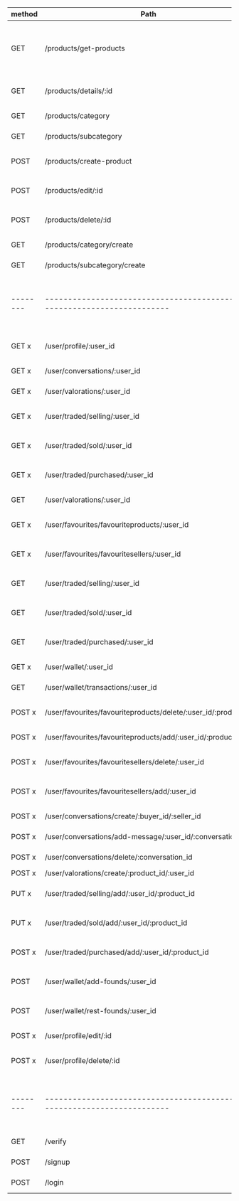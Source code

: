 | method | Path                                                                  | Description                                                    |
|--------|-----------------------------------------------------------------------|----------------------------------------------------------------|
| GET    | /products/get-products                                                | Busca productos, establece condiciones a traves de las queries |
| GET    | /products/details/:id                                                 | Trae un producto en especifico                                 |
| GET    | /products/category                                                    | Trae las categorias                                            |
| GET    | /products/subcategory                                                 | Trae las subcategorias                                         |
| POST   | /products/create-product                                              | Crea un nuevo producto a la base de datos                      |
| POST   | /products/edit/:id                                                    | Edita un producto en especifico                                |
| POST   | /products/delete/:id                                                  | Borra un producto en especifico                                |
| GET    | /products/category/create                                             | Crea una categoria                                             |
| GET    | /products/subcategory/create                                          | Crea una subcategoria                                          |
|--------|-----------------------------------------------------------------------|----------------------------------------------------------------|
| GET   x| /user/profile/:user_id                                                | Informacion basica del usuario                                 |
| GET   x| /user/conversations/:user_id                                          | Conversaciones del usuario                                     |
| GET   x| /user/valorations/:user_id                                            | Valoraciones del usuario                                       |
| GET   x| /user/traded/selling/:user_id                                         | Productos en venta del usuario                                 |
| GET   x| /user/traded/sold/:user_id                                            | Productos vendidos del usuario                                 |
| GET   x| /user/traded/purchased/:user_id                                       | Productos comprados por el usuario                             |
| GET    | /user/valorations/:user_id                                            | Valoraciones del usuario                                       |
| GET   x| /user/favourites/favouriteproducts/:user_id                           | Productos favoritos del usuario                                |
| GET   x| /user/favourites/favouritesellers/:user_id                            | Vendedores favoritos del usuario                               |
| GET    | /user/traded/selling/:user_id                                         | Productos en venta del usuario                                 |
| GET    | /user/traded/sold/:user_id                                            | Productos vendidos del usuario                                 |
| GET    | /user/traded/purchased/:user_id                                       | Productos comprados por el usuario                             |
| GET   x| /user/wallet/:user_id                                                 | Cartera del usuario                                            |
| GET    | /user/wallet/transactions/:user_id                                    | Cartera del usuario                                            |
| POST  x| /user/favourites/favouriteproducts/delete/:user_id/:product_id        | Borra el producto de favoritos                                 |
| POST  x| /user/favourites/favouriteproducts/add/:user_id/:product_id           | Añade producto a favoritos                                     |
| POST  x| /user/favourites/favouritesellers/delete/:user_id                     | Elimina vendedor favorito                                      |
| POST  x| /user/favourites/favouritesellers/add/:user_id                        | Añade vendedor favorito                                        |
| POST  x| /user/conversations/create/:buyer_id/:seller_id                       | Crea conversacion                                              |
| POST  x| /user/conversations/add-message/:user_id/:conversation_id             | Añade mensaje a conversacion                                   |
| POST  x| /user/conversations/delete/:conversation_id                           | Elimina conversacion                                           |
| POST  x| /user/valorations/create/:product_id/:user_id                         | Crea valoracion                                                |
| PUT   x| /user/traded/selling/add/:user_id/:product_id                         | Añade un producto en venta                                     |
| PUT   x| /user/traded/sold/add/:user_id/:product_id                            | Añade un producto vendido                                      |
| POST  x| /user/traded/purchased/add/:user_id/:product_id                       | Añade un producto comprado                                     |
| POST   | /user/wallet/add-founds/:user_id                                      | Suma fondos a la cuenta y crea la transacion                   |
| POST   | /user/wallet/rest-founds/:user_id                                     | Resta fondos a la cuenta  y crea la transacion                 |
| POST  x| /user/profile/edit/:id                                                | Edita un usuario en especifico                                 |
| POST  x| /user/profile/delete/:id                                              | Borra un usuario en especifico                                 |
|--------|-----------------------------------------------------------------------|----------------------------------------------------------------|
| GET    | /verify                                                               | verifica la cuenta                                             |
| POST   | /signup                                                               | crea nuevo usuario                                             |
| POST   | /login                                                                | conecta al usuario                                             |